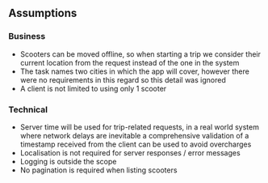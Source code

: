 ## Assumptions

### Business
- Scooters can be moved offline, so when starting a trip we consider their current location from the request instead of the one in the system
- The task names two cities in which the app will cover, however there were no requirements in this regard so this detail was ignored
- A client is not limited to using only 1 scooter

### Technical
- Server time will be used for trip-related requests, in a real world system where network delays are inevitable a comprehensive validation of a timestamp received from the client can be used to avoid overcharges
- Localisation is not required for server responses / error messages
- Logging is outside the scope
- No pagination is required when listing scooters
